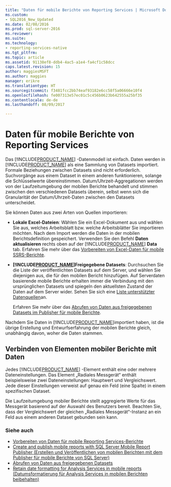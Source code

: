 ```yaml
---
title: "Daten für mobile Berichte von Reporting Services | Microsoft Docs"
ms.custom:
- SQL2016_New_Updated
ms.date: 02/08/2016
ms.prod: sql-server-2016
ms.reviewer: 
ms.suite: 
ms.technology:
- reporting-services-native
ms.tgt_pltfrm: 
ms.topic: article
ms.assetid: 91138ef8-ddb4-4ac5-a1e4-fa4cf1c58dcc
caps.latest.revision: 15
author: maggiesMSFT
ms.author: maggies
manager: erikre
ms.translationtype: HT
ms.sourcegitcommit: f3481fcc2bb74eaf93182e6cc58f5a06666e10f4
ms.openlocfilehash: fe007313e57ec01c5c456b0623b642555a25bf35
ms.contentlocale: de-de
ms.lasthandoff: 08/09/2017

---
```

# <a name="data-for-reporting-services-mobile-reports"></a>Daten für mobile Berichte von Reporting Services
Das [!INCLUDE[PRODUCT_NAME](../../includes/ss-mobilereptpub-long.md)] -Datenmodell ist einfach. Daten werden in [!INCLUDE[PRODUCT_NAME](../../includes/ss-mobilereptpub-short.md)] als eine Sammlung von Datasets importiert. Formale Beziehungen zwischen Datasets sind nicht erforderlich. Suchvorgänge aus einem Dataset in einem anderen funktionieren, solange die Schlüsselwerte übereinstimmen. Datum/Uhrzeit-Aggregationen werden von der Laufzeitumgebung der mobilen Berichte behandelt und stimmen zwischen den verschiedenen Datasets überein, selbst wenn sich die Granularität der Datum/Uhrzeit-Daten zwischen den Datasets unterscheidet.   
  
Sie können Daten aus zwei Arten von Quellen importieren:   
  
* **Lokale Excel-Dateien**: Wählen Sie ein Excel-Dokument aus und wählen Sie aus, welches Arbeitsblatt bzw. welche Arbeitsblätter Sie importieren möchten. Nach dem Import werden die Daten in der mobilen Berichtsdefinition gespeichert. Verwenden Sie den Befehl **Daten aktualisieren** rechts oben auf der [!INCLUDE[PRODUCT_NAME](../../includes/ss-mobilereptpub-short.md)] **Data** tab. Erfahren Sie mehr über das [Vorbereiten von Excel-Daten für mobile SSRS-Berichte](../../reporting-services/mobile-reports/prepare-excel-data-for-reporting-services-mobile-reports.md).  
  
* **[!INCLUDE[PRODUCT_NAME](../../includes/server-product-name.md)]Freigegebene Datasets**: Durchsuchen Sie die Liste der veröffentlichten Datasets auf dem Server, und wählen Sie diejenigen aus, die für den mobilen Bericht hinzufügen. Auf Serverdaten basierende mobile Berichte erhalten immer die Verbindung mit den ursprünglichen Datasets und spiegeln den aktuellsten Zustand der Daten auf dem Server wider. Sehen Sie sich eine [Liste unterstützter Datenquellen](https://msdn.microsoft.com/library/ms159219.aspx)an.   
  
  Erfahren Sie mehr über das [Abrufen von Daten aus freigegebenen Datasets im Publisher für mobile Berichte](../../reporting-services/mobile-reports/get-data-from-shared-datasets-in-reporting-services-mobile-reports.md).  
  
Nachdem Sie Daten in [!INCLUDE[PRODUCT_NAME](../../includes/ss-mobilereptpub-short.md)]importiert haben, ist die übrige Erstellung und Entwurfserfahrung der mobilen Berichte gleich, unabhängig davon, woher die Daten stammen.   
  
## <a name="connect-mobile-report-elements-to-data"></a>Verbinden von Elementen mobiler Berichte mit Daten ##  
  
Jedes [!INCLUDE[PRODUCT_NAME](../../includes/short-product-name.md)] -Element enthält eine oder mehrere Dateneinstellungen. Das Element „Radiales Messgerät“ enthält beispielsweise zwei Dateneinstellungen: Hauptwert und Vergleichswert. Jede dieser Einstellungen verweist auf genau ein Feld (eine Spalte) in einem spezifischen Dataset.   
  
Die Laufzeitumgebung mobiler Berichte stellt aggregierte Werte für das Messgerät basierend auf der Auswahl des Benutzers bereit. Beachten Sie, dass der Vergleichswert der gleichen „Radiales Messgerät“-Instanz an ein Feld aus einem anderen Dataset gebunden sein kann.   
  
### <a name="see-also"></a>Siehe auch  
-  [Vorbereiten von Daten für mobile Reporting Services-Berichte](../../reporting-services/mobile-reports/prepare-data-for-reporting-services-mobile-reports.md)
- [Create and publish mobile reports with SQL Server Mobile Report Publisher (Erstellen und Veröffentlichen von mobilen Berichten mit dem Publisher für mobile Berichte von SQL Server)](../../reporting-services/mobile-reports/create-mobile-reports-with-sql-server-mobile-report-publisher.md)  
- [Abrufen von Daten aus freigegebenen Datasets](../../reporting-services/mobile-reports/get-data-from-shared-datasets-in-reporting-services-mobile-reports.md)
- [Retain date formatting for Analysis Services in mobile reports (Datumsformatierung für Analysis Services in mobilen Berichten beibehalten)](../../reporting-services/mobile-reports/retain-date-formatting-for-analysis-services-in-mobile-reports.md) 
  
  



